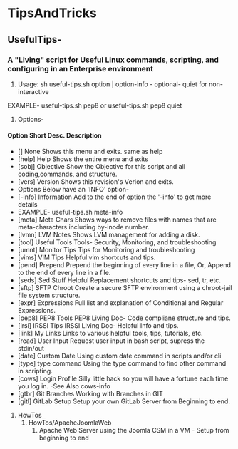 # TipsAndTricks

## UsefulTips-

### A "Living" script for Useful Linux commands, scripting, and configuring in an Enterprise environment

1. Usage:
sh useful-tips.sh option | option-info - optional- quiet for non-interactive


EXAMPLE- useful-tips.sh pep8 or  useful-tips.sh pep8 quiet

1. Options-
####  Option	     Short Desc.	      Description
-  []	         None	             Shows this menu and exits. same as help
-  [help]	     Help             Shows the entire menu and exits
-  [sobj]	     Objective        Show the Objective for this script and all coding,commands, and structure.
-  [vers]	     Version          Shows this revision's Verion and exits.
-  Options Below have an 'INFO' option-
-    [-info]	  Information      Add to the end of option the '-info' to get more details
- EXAMPLE- useful-tips.sh meta-info
-  [meta]	     Meta Chars       Shows ways to remove files with names that are meta-characters including by-inode number.
-  [lvmn]	     LVM Notes        Shows LVM management for adding a disk.
-  [tool]	     Useful Tools     Tools- Security, Monitoring, and troubleshooting
-  [umnt]	     Monitor Tips     Tips for Monitoring and troubleshooting
-  [vims]	     VIM Tips         Helpful vim shortcuts and tips.
-  [pend]	     Prepend          Prepend the beginning of every line in a file, Or, Append to the end of every line in a file.
-  [seds]	     Sed Stuff        Helpful Replacement shortcuts and tips- sed, tr, etc.
-  [sftp]	     SFTP Chroot      Create a secure SFTP environment using a chroot-jail file system structure.
-  [expr]	     Expressions      Full list and explanation of Conditional and Regular Expressions.
-  [pep8]	     PEP8 Tools       PEP8 Living Doc- Code compliane structure and tips.
-  [irsi]	     IRSSI Tips       IRSSI Living Doc- Helpful Info and tips.
-  [link]      My Links         Links to various helpful tools, tips, tutorials, etc.
-  [read]      User Input       Request user input in bash script, supress the stdin/out
-  [date]      Custom Date      Using custom date command in scripts and/or cli
-  [type]      type command     Using the type command to find other command in scripting.
-  [cows]      Login Profile    Silly little hack so you will have a fortune each time you log in. -See Also cows-info
-  [gtbr]	     Git Branches     Working with Branches in GIT
-  [gitl]	     GitLab Setup     Setup your own GitLab Server from Beginning to end.

1. HowTos
    1. HowTos/ApacheJoomlaWeb
        1. Apache Web Server using the Joomla CSM in a VM - Setup from beginning to end

